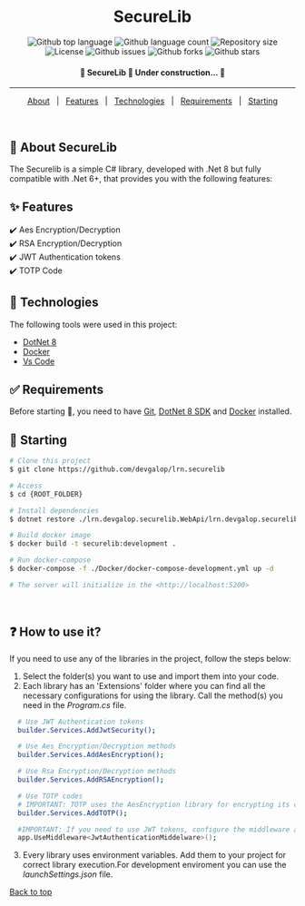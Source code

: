 
<h1 align="center">SecureLib</h1>

<p align="center">
  <img alt="Github top language" src="https://img.shields.io/github/languages/top/devgalop/lrn.securelib?color=4bcab1">
  <img alt="Github language count" src="https://img.shields.io/github/languages/count/devgalop/lrn.securelib?color=34df99">
  <img alt="Repository size" src="https://img.shields.io/github/repo-size/devgalop/lrn.securelib?color=4bcab1">
  <img alt="License" src="https://img.shields.io/github/license/devgalop/lrn.securelib?color=34df99">
  <img alt="Github issues" src="https://img.shields.io/github/issues/devgalop/lrn.securelib?color=f65226" /> 
  <img alt="Github forks" src="https://img.shields.io/github/forks/devgalop/lrn.securelib?color=56BEB8" />
  <img alt="Github stars" src="https://img.shields.io/github/stars/devgalop/lrn.securelib?color=56BEB8" />
</p>

<!-- Status -->

<h4 align="center"> 
	🚧  SecureLib 🚀 Under construction...  🚧
</h4> 

<hr>

<p align="center">
  <a href="#dart-about">About</a> &#xa0; | &#xa0; 
  <a href="#sparkles-features">Features</a> &#xa0; | &#xa0;
  <a href="#rocket-technologies">Technologies</a> &#xa0; | &#xa0;
  <a href="#white_check_mark-requirements">Requirements</a> &#xa0; | &#xa0;
  <a href="#checkered_flag-starting">Starting</a>
</p>

<br>

## :dart: About SecureLib

The Securelib is a simple C# library, developed with .Net 8 but fully compatible with .Net 6+, that provides you with the following features: 

## :sparkles: Features

:heavy_check_mark: Aes Encryption/Decryption\
:heavy_check_mark: RSA Encryption/Decryption\
:heavy_check_mark: JWT Authentication tokens\
:heavy_check_mark: TOTP Code

## :rocket: Technologies

The following tools were used in this project:

- [DotNet 8](https://dotnet.microsoft.com/en-us/download/dotnet/8.0)
- [Docker](https://www.docker.com/)
- [Vs Code](https://code.visualstudio.com/download)


## :white_check_mark: Requirements

Before starting :checkered_flag:, you need to have [Git](https://git-scm.com), [DotNet 8 SDK](https://dotnet.microsoft.com/en-us/download/dotnet/8.0) and [Docker](https://www.docker.com/) installed.

## :checkered_flag: Starting

```bash
# Clone this project
$ git clone https://github.com/devgalop/lrn.securelib

# Access
$ cd {ROOT_FOLDER}

# Install dependencies
$ dotnet restore ./lrn.devgalop.securelib.WebApi/lrn.devgalop.securelib.WebApi.csproj

# Build docker image
$ docker build -t securelib:development .

# Run docker-compose
$ docker-compose -f ./Docker/docker-compose-development.yml up -d

# The server will initialize in the <http://localhost:5200>
```
<br>

## :question: How to use it?

If you need to use any of the libraries in the project, follow the steps below:

1. Select the folder(s) you want to use and import them into your code.
2. Each library has an 'Extensions' folder where you can find all the necessary configurations for using the library. Call the method(s) you need in the *Program.cs* file.
```bash
  # Use JWT Authentication tokens
  builder.Services.AddJwtSecurity();

  # Use Aes Encryption/Decryption methods
  builder.Services.AddAesEncryption();

  # Use Rsa Encryption/Decryption methods
  builder.Services.AddRSAEncryption();

  # Use TOTP codes
  # IMPORTANT: TOTP uses the AesEncryption library for encrypting its codes.
  builder.Services.AddTOTP();

  #IMPORTANT: If you need to use JWT tokens, configure the middleware as follows
  app.UseMiddleware<JwtAuthenticationMiddelware>();
```
3. Every library uses environment variables. Add them to your project for correct library execution.For development enviroment you can use the *launchSettings.json* file.


<a href="#top">Back to top</a>